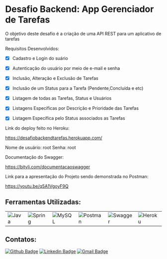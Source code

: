 <div dsplay="inline-block">
 
 <h1 align="left">Desafio Backend: App Gerenciador de Tarefas</h1>
 
O objetivo deste desafio é a criação de uma API REST para um aplicativo de tarefas 
 
Requisitos Desenvolvidos:
 
- [x] Cadastro e Login do suário
- [x] Autenticação do usuário por meio de e-mail e senha
- [x] Inclusão, Alteração e Exclusão de Tarefas
- [x] Inclusão de um Status para a Tarefa (Pendente,Concluída e etc)
- [x] Listagem de todas as Tarefas, Status e Usuários
- [x] Listagens Específicas por Descrição e Prioridade das Tarefas
- [x] Listagem Específica pelo Status associados as Tarefas


Link do deploy feito no Heroku:

 https://desafiobackendtarefas.herokuapp.com/
<p> 
 Nome de usuário: root
 Senha: root
 </p>
 
Documentação do Swagger:

 https://bityli.com/documentacaoswagger

Link para a apresentação do Projeto sendo demonstrada no Postman:

 https://youtu.be/q5A1VgoyF9Q

 <h2>Ferramentas Utilizadas:</h2>
 
 <table>
    <tr>
        <td><img alt="Java" src="https://img.shields.io/badge/java-%23ED8B00.svg?&style=for-the-badge&logo=java&logoColor=white"/></td>
        <td><img alt="Spring" src="https://img.shields.io/badge/spring-%236DB33F.svg?&style=for-the-badge&logo=spring&logoColor=white"/></td>
        <td><img alt="MySQL" src="https://img.shields.io/badge/MySQL-005C84?style=for-the-badge&logo=mysql&logoColor=white"/></td>
        <td><img alt="Postman" src="https://img.shields.io/badge/Postman-FF6C37?style=for-the-badge&logo=Postman&logoColor=white"/></td>
        <td><img alt="Swagger" src="https://img.shields.io/badge/Swagger-85EA2D?style=for-the-badge&logo=Swagger&logoColor=white"/></td>
        <td><img alt="Heroku" src="https://img.shields.io/badge/Heroku-430098?style=for-the-badge&logo=heroku&logoColor=white"/></td>
    </tr>
</table>

 
 <h2>Contatos:</h2>

[![Github Badge](https://img.shields.io/badge/-Github-000?style=flat-square&logo=Github&logoColor=white&link=link_do_seu_perfil_no_github)](https://github.com/LucasCdiniz)
[![Linkedin Badge](https://img.shields.io/badge/-LinkedIn-blue?style=flat-square&logo=Linkedin&logoColor=white&link=link_do_seu_perfil_no_linkedin)](https://www.linkedin.com/in/lucas-celestino-diniz)
[![Gmail Badge](https://img.shields.io/badge/-Gmail-c14438?style=flat-square&logo=Gmail&logoColor=white&link=mailto:seu_email)](mailto:lucascelestino.diniz@gmail.com)
